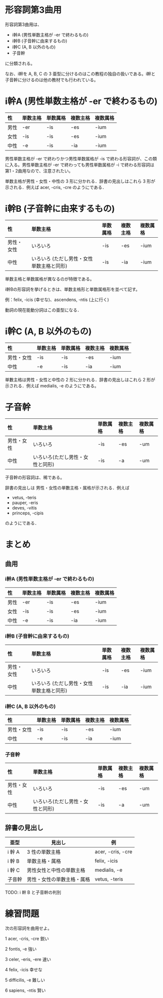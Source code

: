 形容詞第3曲用
===

形容詞第3曲用は、

- i幹A (男性単数主格が -er で終わるもの)
- i幹B (子音幹に由来するもの)
- i幹C (A, B 以外のもの)
- 子音幹

に分類される。

なお、i幹を A, B, C の 3 亜型に分けるのはこの教程の独自の扱いである。i幹と子音幹に分けるのは他の教材でも行われている。

# i幹A (男性単数主格が -er で終わるもの)

|性|単数主格|単数属格|複数主格|複数属格|
|:---|:---|:---|:---|:---|
|男性|-er|-is|-es|-ium|
|女性|-is|-is|-es|-ium|
|中性|-e|-is|-ia|-ium|

男性単数主格が -er で終わりかつ男性単数属格が -is で終わる形容詞が、この類に入る。男性単数主格が -er で終わっても男性単数属格が -i で終わる形容詞は第1・2曲用なので、注意されたい。

単数主格が男性・女性・中性の 3 形に分かれる．辞書の見出しはこれら 3 形が示される．例えば acer, -cris, -cre のようにである．

# i幹B (子音幹に由来するもの)

|性|単数主格|単数属格|複数主格|複数属格|
|:---|:---|:---|:---|:---|
|男性・女性|いろいろ|-is|-es|-ium|
|中性|いろいろ (ただし男性・女性単数主格と同形)|-is|-ia|-ium|

単数主格と単数属格が異なるのが特徴である。

i幹Bの形容詞を挙げるときは、単数主格形と単数属格形を並べて記す。

例：felix, -icis (幸せな)、ascendens, -ntis (上に行く)

動詞の現在能動分詞はこの亜型になる．

# i幹C (A, B 以外のもの)

|性|単数主格|単数属格|複数主格|複数属格|
|:---|:---|:---|:---|:---|
|男性・女性|-is|-is|-es|-ium|
|中性|-e|-is|-ia|-ium|

単數主格は男性・女性と中性の 2 形に分かれる．辞書の見出しはこれら 2 形が示される．例えば medialis, -e のようにである。

# 子音幹

|性|単数主格|単数属格|複数主格|複数属格|
|:---|:---|:---|:---|:---|
|男性・女性|いろいろ|-is|-es|-um|
|中性|いろいろ(ただし男性・女性と同形)|-is|-a|-um|

子音幹の形容詞は、稀である。

辞書の見出しは 男性・女性の単數主格・属格が示される．例えば

- vetus, -teris
- pauper, -eris
- deves, -vitis
- princeps, -cipis

のようにである．

# まとめ

## 曲用

### i幹A (男性単数主格が -er で終わるもの)

|性|単数主格|単数属格|複数主格|複数属格|
|:---|:---|:---|:---|:---|
|男性|-er|-is|-es|-ium|
|女性|-is|-is|-es|-ium|
|中性|-e|-is|-ia|-ium|

### i幹B (子音幹に由来するもの)

|性|単数主格|単数属格|複数主格|複数属格|
|:---|:---|:---|:---|:---|
|男性・女性|いろいろ|-is|-es|-ium|
|中性|いろいろ (ただし男性・女性単数主格と同形)|-is|-ia|-ium|

### i幹C (A, B 以外のもの)

|性|単数主格|単数属格|複数主格|複数属格|
|:---|:---|:---|:---|:---|
|男性・女性|-is|-is|-es|-ium|
|中性|-e|-is|-ia|-ium|

### 子音幹

|性|単数主格|単数属格|複数主格|複数属格|
|:---|:---|:---|:---|:---|
|男性・女性|いろいろ|-is|-es|-um|
|中性|いろいろ(ただし男性・女性と同形)|-is|-a|-um|

## 辞書の見出し

|亜型|見出し|例|
|---|---|---|
|i 幹 A|3 性の単数主格|acer, -cris, -cre|
|i 幹 B|単数主格・属格|felix, -icis|
|i 幹 C|男性女性と中性の単数主格|medialis, -e|
|子音幹|男性・女性の単數主格・属格|vetus, -teris|

TODO: i 幹 B と子音幹の判別

# 練習問題

次の形容詞を曲用せよ。

1 acer, -cris, -cre 鋭い

2 fontis, -e 強い

3 celer, -eris, -ere 速い

4 felix, -icis 幸せな

5 difficilis, -e 難しい

6 sapiens, -ntis 賢い
